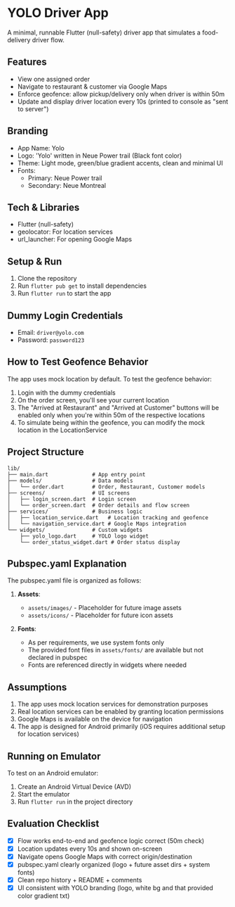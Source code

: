 # YOLO Driver App

A minimal, runnable Flutter (null-safety) driver app that simulates a food-delivery driver flow.

## Features

- View one assigned order
- Navigate to restaurant & customer via Google Maps
- Enforce geofence: allow pickup/delivery only when driver is within 50m
- Update and display driver location every 10s (printed to console as "sent to server")

## Branding

- App Name: Yolo
- Logo: 'Yolo' written in Neue Power trail (Black font color)
- Theme: Light mode, green/blue gradient accents, clean and minimal UI
- Fonts: 
  - Primary: Neue Power trail
  - Secondary: Neue Montreal

## Tech & Libraries

- Flutter (null-safety)
- geolocator: For location services
- url_launcher: For opening Google Maps

## Setup & Run

1. Clone the repository
2. Run `flutter pub get` to install dependencies
3. Run `flutter run` to start the app

## Dummy Login Credentials

- Email: `driver@yolo.com`
- Password: `password123`

## How to Test Geofence Behavior

The app uses mock location by default. To test the geofence behavior:

1. Login with the dummy credentials
2. On the order screen, you'll see your current location
3. The "Arrived at Restaurant" and "Arrived at Customer" buttons will be enabled only when you're within 50m of the respective locations
4. To simulate being within the geofence, you can modify the mock location in the LocationService

## Project Structure

```
lib/
├── main.dart              # App entry point
├── models/                # Data models
│   └── order.dart         # Order, Restaurant, Customer models
├── screens/               # UI screens
│   ├── login_screen.dart  # Login screen
│   └── order_screen.dart  # Order details and flow screen
├── services/              # Business logic
│   ├── location_service.dart   # Location tracking and geofence
│   └── navigation_service.dart # Google Maps integration
└── widgets/               # Custom widgets
    ├── yolo_logo.dart     # YOLO logo widget
    └── order_status_widget.dart # Order status display
```

## Pubspec.yaml Explanation

The pubspec.yaml file is organized as follows:

1. **Assets**: 
   - `assets/images/` - Placeholder for future image assets
   - `assets/icons/` - Placeholder for future icon assets

2. **Fonts**: 
   - As per requirements, we use system fonts only
   - The provided font files in `assets/fonts/` are available but not declared in pubspec
   - Fonts are referenced directly in widgets where needed

## Assumptions

1. The app uses mock location services for demonstration purposes
2. Real location services can be enabled by granting location permissions
3. Google Maps is available on the device for navigation
4. The app is designed for Android primarily (iOS requires additional setup for location services)

## Running on Emulator

To test on an Android emulator:

1. Create an Android Virtual Device (AVD)
2. Start the emulator
3. Run `flutter run` in the project directory

## Evaluation Checklist

- [x] Flow works end-to-end and geofence logic correct (50m check)
- [x] Location updates every 10s and shown on-screen
- [x] Navigate opens Google Maps with correct origin/destination
- [x] pubspec.yaml clearly organized (logo + future asset dirs + system fonts)
- [x] Clean repo history + README + comments
- [x] UI consistent with YOLO branding (logo, white bg and that provided color gradient txt)